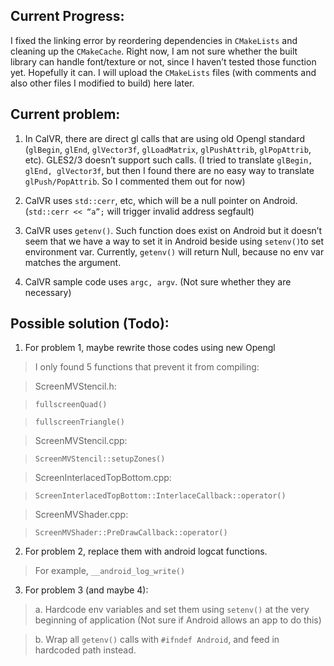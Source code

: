 ## Current Progress:
I fixed the linking error by reordering dependencies in `CMakeLists` and cleaning up the `CMakeCache`.
Right now, I am not sure whether the built library can handle font/texture or not, since I haven’t tested those function yet. Hopefully it can.
I will upload the `CMakeLists` files (with comments and also other files I modified to build) here later.
## Current problem:
1. In CalVR, there are direct gl calls that are using old Opengl standard (`glBegin`, `glEnd`, `glVector3f`, `glLoadMatrix`, `glPushAttrib`, `glPopAttrib`, etc). 
GLES2/3 doesn’t support such calls. (I tried to translate `glBegin, glEnd, glVector3f`, but then I found there are no easy way to translate `glPush/PopAttrib`. So I commented them out for now)

2.  CalVR uses `std::cerr`, etc, which will be a null pointer on Android. (`std::cerr << “a”;` will trigger invalid address segfault)

3.  CalVR uses `getenv()`. Such function does exist on Android but it doesn’t seem that we have a way to set it in Android beside using `setenv()`to set environment var. Currently, `getenv()` will return Null, because no env var matches the argument.

4. CalVR sample code uses `argc, argv`. (Not sure whether they are necessary)

## Possible solution (Todo):

1. For problem 1, maybe rewrite those codes using new Opengl
>I only found 5 functions that prevent it from compiling:

>ScreenMVStencil.h:

> `fullscreenQuad()`

> `fullscreenTriangle()`

> ScreenMVStencil.cpp: 

> `ScreenMVStencil::setupZones()`

> ScreenInterlacedTopBottom.cpp:

> `ScreenInterlacedTopBottom::InterlaceCallback::operator()`

> ScreenMVShader.cpp: 

> `ScreenMVShader::PreDrawCallback::operator()`

2. For problem 2, replace them with android logcat functions.
> For example, `__android_log_write()`

3. For problem 3 (and maybe 4):
>a. Hardcode env variables and set them using `setenv()` at the very beginning of application (Not sure if Android allows an app to do this)

>b. Wrap all `getenv()` calls with `#ifndef Android`, and feed in hardcoded path instead.
